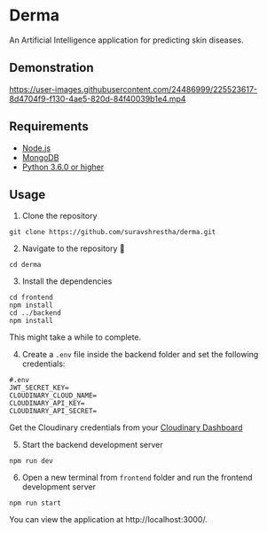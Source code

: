 # Derma
An Artificial Intelligence application for predicting skin diseases.

## Demonstration
https://user-images.githubusercontent.com/24486999/225523617-8d4704f9-f130-4ae5-820d-84f40039b1e4.mp4

## Requirements
- [Node.js](https://nodejs.org/en/)
- [MongoDB](https://www.mongodb.com/try/download/community)
- [Python 3.6.0 or higher](https://www.python.org/downloads/)

## Usage
1. Clone the repository
```
git clone https://github.com/suravshrestha/derma.git
```

2. Navigate to the repository :open_file_folder:
```
cd derma
```

3. Install the dependencies
```
cd frontend
npm install
cd ../backend
npm install
```
This might take a while to complete.

4. Create a `.env` file inside the backend folder and set the following credentials:
```
#.env
JWT_SECRET_KEY=
CLOUDINARY_CLOUD_NAME=
CLOUDINARY_API_KEY=
CLOUDINARY_API_SECRET=
```
Get the Cloudinary credentials from your [Cloudinary Dashboard](https://cloudinary.com/console/)

5. Start the backend development server
```
npm run dev
```

6. Open a new terminal from `frontend` folder and run the frontend development server
```
npm run start
```

You can view the application at http://localhost:3000/.
